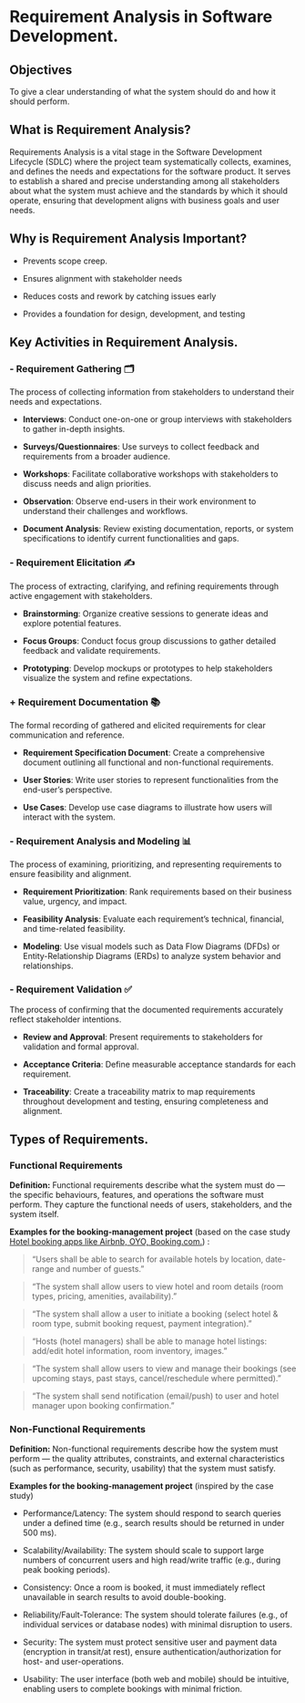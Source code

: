 # Requirement Analysis in Software Development.

## Objectives

To give a clear understanding of what the system should do and how it should perform.

## What is Requirement Analysis?

Requirements Analysis is a vital stage in the Software Development Lifecycle (SDLC) where the project team systematically collects, examines, and defines the needs and expectations for the software product. It serves to establish a shared and precise understanding among all stakeholders about what the system must achieve and the standards by which it should operate, ensuring that development aligns with business goals and user needs.

## Why is Requirement Analysis Important?

- Prevents scope creep.

- Ensures alignment with stakeholder needs

- Reduces costs and rework by catching issues early

- Provides a foundation for design, development, and testing

## Key Activities in Requirement Analysis.

### - Requirement Gathering 🗂️

The process of collecting information from stakeholders to understand their needs and expectations.

- **Interviews**: Conduct one-on-one or group interviews with stakeholders to gather in-depth insights.

- **Surveys/Questionnaires**: Use surveys to collect feedback and requirements from a broader audience.

- **Workshops**: Facilitate collaborative workshops with stakeholders to discuss needs and align priorities.

- **Observation**: Observe end-users in their work environment to understand their challenges and workflows.

- **Document Analysis**: Review existing documentation, reports, or system specifications to identify current functionalities and gaps.

### - Requirement Elicitation ✍️

The process of extracting, clarifying, and refining requirements through active engagement with stakeholders.

- **Brainstorming**: Organize creative sessions to generate ideas and explore potential features.

- **Focus Groups**: Conduct focus group discussions to gather detailed feedback and validate requirements.

- **Prototyping**: Develop mockups or prototypes to help stakeholders visualize the system and refine expectations.

### + Requirement Documentation 📚

The formal recording of gathered and elicited requirements for clear communication and reference.

- **Requirement Specification Document**: Create a comprehensive document outlining all functional and non-functional requirements.

- **User Stories**: Write user stories to represent functionalities from the end-user’s perspective.

- **Use Cases**: Develop use case diagrams to illustrate how users will interact with the system.

### - Requirement Analysis and Modeling 📊

The process of examining, prioritizing, and representing requirements to ensure feasibility and alignment.

- **Requirement Prioritization**: Rank requirements based on their business value, urgency, and impact.

- **Feasibility Analysis**: Evaluate each requirement’s technical, financial, and time-related feasibility.

- **Modeling**: Use visual models such as Data Flow Diagrams (DFDs) or Entity-Relationship Diagrams (ERDs) to analyze system behavior and relationships.

### - Requirement Validation ✅

The process of confirming that the documented requirements accurately reflect stakeholder intentions.

- **Review and Approval**: Present requirements to stakeholders for validation and formal approval.

- **Acceptance Criteria**: Define measurable acceptance standards for each requirement.

- **Traceability**: Create a traceability matrix to map requirements throughout development and testing, ensuring completeness and alignment.

## Types of Requirements.

### Functional Requirements

**Definition:**
Functional requirements describe what the system must do — the specific behaviours, features, and operations the software must perform. They capture the functional needs of users, stakeholders, and the system itself.

**Examples for the booking-management project** (based on the case study [Hotel booking apps like Airbnb, OYO, Booking.com.](https://medium.com/nerd-for-tech/system-design-architecture-for-hotel-booking-apps-like-airbnb-oyo-6efb4f4dddd7)) :

> “Users shall be able to search for available hotels by location, date-range and number of guests.”

> “The system shall allow users to view hotel and room details (room types, pricing, amenities, availability).”

> “The system shall allow a user to initiate a booking (select hotel & room type, submit booking request, payment integration).”

> “Hosts (hotel managers) shall be able to manage hotel listings: add/edit hotel information, room inventory, images.”

> “The system shall allow users to view and manage their bookings (see upcoming stays, past stays, cancel/reschedule where permitted).”

> “The system shall send notification (email/push) to user and hotel manager upon booking confirmation.”

### Non-Functional Requirements

**Definition:**
Non-functional requirements describe how the system must perform — the quality attributes, constraints, and external characteristics (such as performance, security, usability) that the system must satisfy.

**Examples for the booking-management project** (inspired by the case study) 

+ Performance/Latency: The system should respond to search queries under a defined time (e.g., search results should be returned in under 500 ms).

+ Scalability/Availability: The system should scale to support large numbers of concurrent users and high read/write traffic (e.g., during peak booking periods).

+ Consistency: Once a room is booked, it must immediately reflect unavailable in search results to avoid double-booking.

+ Reliability/Fault-Tolerance: The system should tolerate failures (e.g., of individual services or database nodes) with minimal disruption to users.

+ Security: The system must protect sensitive user and payment data (encryption in transit/at rest), ensure authentication/authorization for host- and user-operations.

+ Usability: The user interface (both web and mobile) should be intuitive, enabling users to complete bookings with minimal friction.
